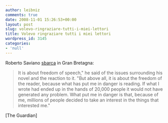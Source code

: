 ```yaml
---
author: leibniz
comments: true
date: 2008-11-01 15:26:53+00:00
layout: post
slug: volevo-ringraziare-tutti-i-miei-lettori
title: Volevo ringraziare tutti i miei lettori
wordpress_id: 3145
categories:
- 'null'
---
```


Roberto Saviano [sbarca](http://www.guardian.co.uk/world/2008/nov/01/italy-gomorrah-roberto-saviano) in Gran Bretagna:


> It is about freedom of speech," he said of the issues surrounding his novel and the reaction to it. "But above all, it is about the freedom of the reader, because what has put me in danger is reading. If what I wrote had ended up in the hands of 20,000 people it would not have generated any problem. What put me in danger is that, because of me, millions of people decided to take an interest in the things that interested me."


[The Guardian]

[
](http://www.guardian.co.uk/world/2008/nov/01/italy-gomorrah-roberto-saviano)
